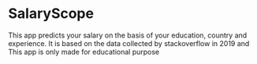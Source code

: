 # SalaryScope
This app predicts your salary on the basis of your education, country and experience. It is based on the data collected by stackoverflow in 2019 and This app is only made for educational purpose
